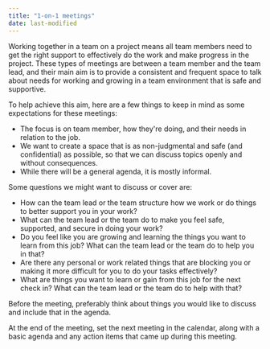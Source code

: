```yaml
---
title: "1-on-1 meetings"
date: last-modified
---
```


Working together in a team on a project means all team members need to
get the right support to effectively do the work and make progress in
the project. These types of meetings are between a team member and the
team lead, and their main aim is to provide a consistent and frequent
space to talk about needs for working and growing in a team environment
that is safe and supportive.

To help achieve this aim, here are a few things to keep in mind as some
expectations for these meetings:

-   The focus is on team member, how they're doing, and their needs in
    relation to the job.
-   We want to create a space that is as non-judgmental and safe (and
    confidential) as possible, so that we can discuss topics openly and
    without consequences.
-   While there will be a general agenda, it is mostly informal.

Some questions we might want to discuss or cover are:

-   How can the team lead or the team structure how we work or do things
    to better support you in your work?
-   What can the team lead or the team do to make you feel safe,
    supported, and secure in doing your work?
-   Do you feel like you are growing and learning the things you want to
    learn from this job? What can the team lead or the team do to help
    you in that?
-   Are there any personal or work related things that are blocking you
    or making it more difficult for you to do your tasks effectively?
-   What are things you want to learn or gain from this job for the next
    check in? What can the team lead or the team do to help with that?

Before the meeting, preferably think about things you would like to
discuss and include that in the agenda.

At the end of the meeting, set the next meeting in the calendar, along
with a basic agenda and any action items that came up during this
meeting.
